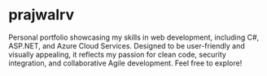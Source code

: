 # prajwalrv
Personal portfolio showcasing my skills in web development, including C#, ASP.NET, and Azure Cloud Services. Designed to be user-friendly and visually appealing, it reflects my passion for clean code, security integration, and collaborative Agile development. Feel free to explore!
